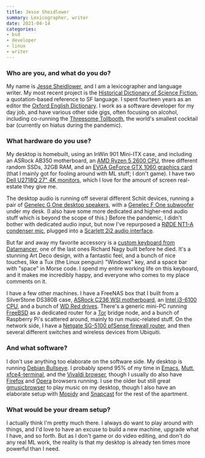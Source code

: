 ```yaml
---
title: Jesse Sheidlower
summary: Lexicographer, writer
date: 2021-04-14
categories:
- bsd
- developer
- linux
- writer
---
```


### Who are you, and what do you do?

My name is [Jesse Sheidlower](https://www.jessesword.com/ "Jesse's website."), and I am a lexicographer and language writer. My most recent project is the [Historical Dictionary of Science Fiction](https://sfdictionary.com/ "A science fiction dictionary."), a quotation-based reference to SF language. I spent fourteen years as an editor the [Oxford English Dictionary](http://oed.com/ "A dictionary."). I work as a software developer for my day job, and have various other side gigs, often focusing on alcohol, including co-running the [Threesome Tollbooth](http://threesometollbooth.com/ "A tiny cocktail bar in Brooklyn."), the world's smallest cocktail bar (currently on hiatus during the pandemic).

### What hardware do you use?

My desktop is homebuilt, using an InWin 901 Mini-ITX case, and including an ASRock AB350 motherboard, an [AMD Ryzen 5 2600 CPU][ryzen-5-2600], three different random SSDs, 32GB RAM, and an [EVGA GeForce GTX 1060 graphics card][geforce-gtx-1060] (that I mainly got for fooling around with ML stuff; I don't game). I have two [Dell U2718Q 27" 4K monitors][u2718q], which I love for the amount of screen real-estate they give me.

The desktop audio is running off several different Schiit devices, running a pair of [Genelec G One desktop speakers][g-one], with a [Genelec F One subwoofer][f-one] under my desk. (I also have some more dedicated and higher-end audio stuff which is beyond the scope of this.) Before the pandemic, I didn't bother with dedicated audio input, but now I've repurposed a [RØDE NT1-A condenser mic][nt1-a], plugged into a [Scarlett 2i2 audio interface][scarlett-2i2].

But far and away my favorite accessory is a [custom keyboard from Datamancer][streamline], one of the last ones Richard Nagy built before he died. It's a stunning Art Deco design, with a fantastic feel, and a bunch of nice touches, like a Tux (the Linux penguin) "Windows" key, and a space bar with "space" in Morse code. I spend my entire working life on this keyboard, and it makes me incredibly happy, and everyone who comes to my place comments on it.

I have a few other machines. I have a FreeNAS box that I built from a SilverStone DS380B case, [ASRock C236 WSI motherboard][c236-wsi], an [Intel i3-6100 CPU][core-i3-6100], and a bunch of [WD Red drives][wd-red]. There's a generic mini-PC running [FreeBSD][] as a dedicated router for a [Tor][] bridge node, and a bunch of Raspberry Pi's scattered around, mainly to run music-related stuff. On the network side, I have a [Netgate SG-5100 pfSense firewall router][sg-5100-pfsense], and then several different switches and wireless devices from Ubiquiti.

### And what software?

I don't use anything too elaborate on the software side. My desktop is running [Debian Bullseye][debian]. I probably spend 95% of my time in [Emacs][], [Mutt][], [xfce4-terminal][], and the [Vivaldi browser][vivaldi], though I usually do also have [Firefox][] and [Opera][] browsers running. I use the older but still great [gmusicbrowser][] to play music on my desktop, though I also have an elaborate setup with [Mopidy][] and [Snapcast][] for the rest of the apartment.

### What would be your dream setup?

I actually think I'm pretty much there. I always do want to play around with things, and I'd love to have an excuse to build a new machine, upgrade what I have, and so forth. But as I don't game or do video editing, and don't do any real ML work, the reality is that my desktop is already ten times more powerful than I need.

[c236-wsi]: https://www.asrockrack.com/general/productdetail.asp?Model=C236%20WSI#Specifications "A motherboard."
[core-i3-6100]: https://ark.intel.com/content/www/us/en/ark/products/90729/intel-core-i36100-processor-3m-cache-3-70-ghz.html "A CPU."
[debian]: https://www.debian.org/ "A Linux distribution."
[emacs]: http://www.gnu.org/software/emacs/ "A free open-source text editor."
[f-one]: https://www.genelec.com/f-one "A subwoofer."
[firefox]: https://www.mozilla.org/en-US/firefox/new/ "A cross-platform open-source web browser."
[freebsd]: https://www.freebsd.org/ "An open source operating system."
[g-one]: https://www.genelec.com/g-one "Speakers."
[geforce-gtx-1060]: https://www.nvidia.com/en-us/geforce/10-series/ "A graphics card."
[gmusicbrowser]: http://gmusicbrowser.org/ "Software for organising and playing a collection of music."
[mopidy]: https://docs.mopidy.com/en/latest/ "A Python-based music server."
[mutt]: http://www.mutt.org/ "A command-line email client."
[nt1-a]: https://www.rode.com:443/microphones/nt1-_a "A microphone."
[opera]: http://web.archive.org/web/20221227050003/https://www.opera.com/ "A cross-platform web browser."
[ryzen-5-2600]: http://web.archive.org/web/20220719104519/https://www.amd.com/en/products/cpu/amd-ryzen-5-2600 "A CPU."
[scarlett-2i2]: http://web.archive.org/web/20230528064506/https://focusrite.com/en/usb-audio-interface/scarlett/scarlett-2i2-studio "A USB audio interface."
[sg-5100-pfsense]: https://docs.netgate.com/pfsense/en/latest/solutions/sg-5100/index.html "A firewall router."
[snapcast]: https://mjaggard.github.io/snapcast/ "A client/server music player."
[streamline]: https://web.archive.org/web/20130323174644/http://www.datamancer.net/keyboards/streamline/streamline.htm "An Art Deco-style keyboard."
[tor]: https://www.torproject.org/ "A software and network package for protecting your anonymity."
[u2718q]: http://web.archive.org/web/20230706203751/https://www.dell.com/en-si/work/shop/cty/pdp/spd/dell-u2718q-monitor "A 27 inch 4K monitor."
[vivaldi]: https://vivaldi.com/ "A web browser."
[wd-red]: http://web.archive.org/web/20151031072220/http://wd.com:80/en/products/products.aspx?id=810 "A hard disk designed for NAS/RAID usage."
[xfce4-terminal]: https://docs.xfce.org/apps/xfce4-terminal/start "A terminal emulator."
